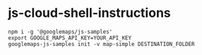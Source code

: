 # js-cloud-shell-instructions
```
npm i -g '@googlemaps/js-samples'
export GOOGLE_MAPS_API_KEY=YOUR_API_KEY
googlemaps-js-samples init -v map-simple DESTINATION_FOLDER
```
